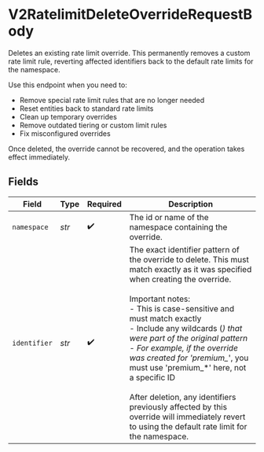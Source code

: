 # V2RatelimitDeleteOverrideRequestBody

Deletes an existing rate limit override. This permanently removes a custom rate limit rule, reverting affected identifiers back to the default rate limits for the namespace.

Use this endpoint when you need to:
- Remove special rate limit rules that are no longer needed
- Reset entities back to standard rate limits
- Clean up temporary overrides
- Remove outdated tiering or custom limit rules
- Fix misconfigured overrides

Once deleted, the override cannot be recovered, and the operation takes effect immediately.


## Fields

| Field                                                                                                                                                                                                                                                                                                                                                                                                                                                                                                                              | Type                                                                                                                                                                                                                                                                                                                                                                                                                                                                                                                               | Required                                                                                                                                                                                                                                                                                                                                                                                                                                                                                                                           | Description                                                                                                                                                                                                                                                                                                                                                                                                                                                                                                                        |
| ---------------------------------------------------------------------------------------------------------------------------------------------------------------------------------------------------------------------------------------------------------------------------------------------------------------------------------------------------------------------------------------------------------------------------------------------------------------------------------------------------------------------------------- | ---------------------------------------------------------------------------------------------------------------------------------------------------------------------------------------------------------------------------------------------------------------------------------------------------------------------------------------------------------------------------------------------------------------------------------------------------------------------------------------------------------------------------------- | ---------------------------------------------------------------------------------------------------------------------------------------------------------------------------------------------------------------------------------------------------------------------------------------------------------------------------------------------------------------------------------------------------------------------------------------------------------------------------------------------------------------------------------- | ---------------------------------------------------------------------------------------------------------------------------------------------------------------------------------------------------------------------------------------------------------------------------------------------------------------------------------------------------------------------------------------------------------------------------------------------------------------------------------------------------------------------------------- |
| `namespace`                                                                                                                                                                                                                                                                                                                                                                                                                                                                                                                        | *str*                                                                                                                                                                                                                                                                                                                                                                                                                                                                                                                              | :heavy_check_mark:                                                                                                                                                                                                                                                                                                                                                                                                                                                                                                                 | The id or name of the namespace containing the override.                                                                                                                                                                                                                                                                                                                                                                                                                                                                           |
| `identifier`                                                                                                                                                                                                                                                                                                                                                                                                                                                                                                                       | *str*                                                                                                                                                                                                                                                                                                                                                                                                                                                                                                                              | :heavy_check_mark:                                                                                                                                                                                                                                                                                                                                                                                                                                                                                                                 | The exact identifier pattern of the override to delete. This must match exactly as it was specified when creating the override.<br/><br/>Important notes:<br/>- This is case-sensitive and must match exactly<br/>- Include any wildcards (*) that were part of the original pattern<br/>- For example, if the override was created for 'premium_*', you must use 'premium_*' here, not a specific ID<br/><br/>After deletion, any identifiers previously affected by this override will immediately revert to using the default rate limit for the namespace. |